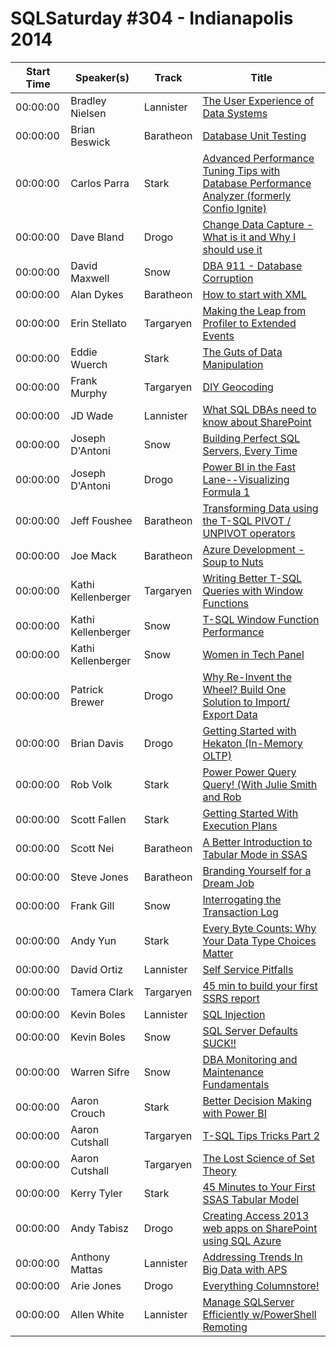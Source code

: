 # SQLSaturday #304 - Indianapolis 2014
Start Time|Speaker(s)|Track|Title
---|---|---|---
00:00:00|Bradley Nielsen|Lannister|[The User Experience of Data Systems](10618.md)
00:00:00|Brian Beswick|Baratheon|[Database Unit Testing](10771.md)
00:00:00|Carlos  Parra|Stark|[Advanced Performance Tuning Tips with Database Performance Analyzer (formerly Confio Ignite) ](11212.md)
00:00:00|Dave Bland|Drogo|[Change Data Capture - What is it and Why I should use it](12323.md)
00:00:00|David Maxwell|Snow|[DBA 911 - Database Corruption](13302.md)
00:00:00|Alan Dykes|Baratheon|[How to start with XML](13603.md)
00:00:00|Erin Stellato|Targaryen|[Making the Leap from Profiler to Extended Events](13934.md)
00:00:00|Eddie Wuerch|Stark|[The Guts of Data Manipulation](14115.md)
00:00:00|Frank Murphy|Targaryen|[DIY Geocoding](14298.md)
00:00:00|JD Wade|Lannister|[What SQL DBAs need to know about SharePoint](16147.md)
00:00:00|Joseph D'Antoni|Snow|[Building Perfect SQL Servers, Every Time](16152.md)
00:00:00|Joseph D'Antoni|Drogo|[Power BI in the Fast Lane--Visualizing Formula 1](16153.md)
00:00:00|Jeff Foushee|Baratheon|[Transforming Data using the T-SQL PIVOT / UNPIVOT operators](16754.md)
00:00:00|Joe Mack|Baratheon|[Azure Development - Soup to Nuts](17477.md)
00:00:00|Kathi Kellenberger|Targaryen|[Writing Better T-SQL Queries with Window Functions](18435.md)
00:00:00|Kathi Kellenberger|Snow|[T-SQL Window Function Performance](18436.md)
00:00:00|Kathi Kellenberger|Snow|[Women in Tech Panel](18437.md)
00:00:00|Patrick Brewer|Drogo|[Why Re-Invent the Wheel?  Build One Solution to Import/ Export Data](21768.md)
00:00:00|Brian Davis|Drogo|[Getting Started with Hekaton (In-Memory OLTP)](22635.md)
00:00:00|Rob Volk|Stark|[Power Power Query Query! (With Julie Smith and Rob](23261.md)
00:00:00|Scott Fallen|Stark|[Getting Started With Execution Plans](24065.md)
00:00:00|Scott Nei|Baratheon|[A Better Introduction to Tabular Mode in SSAS](24235.md)
00:00:00|Steve Jones|Baratheon|[Branding Yourself for a Dream Job](24524.md)
00:00:00|Frank Gill|Snow|[Interrogating the Transaction Log ](24591.md)
00:00:00|Andy Yun|Stark|[Every Byte Counts: Why Your Data Type Choices Matter](24881.md)
00:00:00|David Ortiz|Lannister|[Self Service Pitfalls ](24896.md)
00:00:00|Tamera Clark|Targaryen|[45 min to build your first SSRS report](26009.md)
00:00:00|Kevin Boles|Lannister|[SQL Injection](26385.md)
00:00:00|Kevin Boles|Snow|[SQL Server Defaults SUCK!!](26388.md)
00:00:00|Warren Sifre|Snow|[DBA Monitoring and Maintenance Fundamentals](27559.md)
00:00:00|Aaron Crouch|Stark|[Better Decision Making with Power BI](8937.md)
00:00:00|Aaron Cutshall|Targaryen|[T-SQL Tips  Tricks Part 2](8940.md)
00:00:00|Aaron Cutshall|Targaryen|[The Lost Science of Set Theory](8942.md)
00:00:00|Kerry Tyler|Stark|[45 Minutes to Your First SSAS Tabular Model](9087.md)
00:00:00|Andy Tabisz|Drogo|[Creating Access 2013 web apps on SharePoint using SQL Azure](9598.md)
00:00:00|Anthony Mattas|Lannister|[Addressing Trends In Big Data with APS](9680.md)
00:00:00|Arie Jones|Drogo|[Everything Columnstore!](9833.md)
00:00:00|Allen White|Lannister|[Manage SQLServer Efficiently w/PowerShell Remoting](9978.md)
